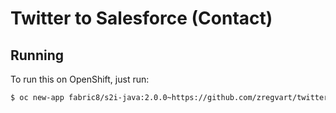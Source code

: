 # Twitter to Salesforce (Contact)



## Running

To run this on OpenShift, just run:

```bash
$ oc new-app fabric8/s2i-java:2.0.0~https://github.com/zregvart/twitter-to-salesforce-contact.git
```
